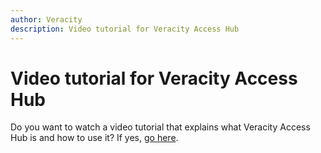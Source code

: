 ```yaml
--- 
author: Veracity 
description: Video tutorial for Veracity Access Hub
---
```


# Video tutorial for Veracity Access Hub

Do you want to watch a video tutorial that explains what Veracity Access Hub is and how to use it? If yes, [go here](https://help-center.veracity.com/en/articles/9233589-video-overview-of-veracity-access-hub).

